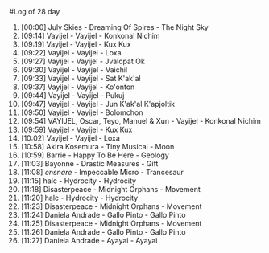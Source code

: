 #Log of 28 day

1. [00:00] July Skies - Dreaming Of Spires - The Night Sky
1. [09:14] Vayijel - Vayijel - Konkonal Nichim
1. [09:19] Vayijel - Vayijel - Kux Kux
1. [09:22] Vayijel - Vayijel - Loxa
1. [09:27] Vayijel - Vayijel - Jvalopat Ok
1. [09:30] Vayijel - Vayijel - Vaichil
1. [09:33] Vayijel - Vayijel - Sat K'ak'al
1. [09:37] Vayijel - Vayijel - Ko'onton
1. [09:44] Vayijel - Vayijel - Pukuj
1. [09:47] Vayijel - Vayijel - Jun K'ak'al K'apjoltik
1. [09:50] Vayijel - Vayijel - Bolomchon
1. [09:54] VAYIJEL, Oscar, Teyo, Manuel & Xun - Vayijel - Konkonal Nichim
1. [09:59] Vayijel - Vayijel - Kux Kux
1. [10:02] Vayijel - Vayijel - Loxa
1. [10:58] Akira Kosemura - Tiny Musical - Moon
1. [10:59] Barrie - Happy To Be Here - Geology
1. [11:03] Bayonne - Drastic Measures - Gift
1. [11:08] _ensnare_ - Impeccable Micro - Trancesaur
1. [11:15] halc - Hydrocity - Hydrocity
1. [11:18] Disasterpeace - Midnight Orphans - Movement
1. [11:20] halc - Hydrocity - Hydrocity
1. [11:23] Disasterpeace - Midnight Orphans - Movement
1. [11:24] Daniela Andrade - Gallo Pinto - Gallo Pinto
1. [11:25] Disasterpeace - Midnight Orphans - Movement
1. [11:26] Daniela Andrade - Gallo Pinto - Gallo Pinto
1. [11:27] Daniela Andrade - Ayayai - Ayayai

